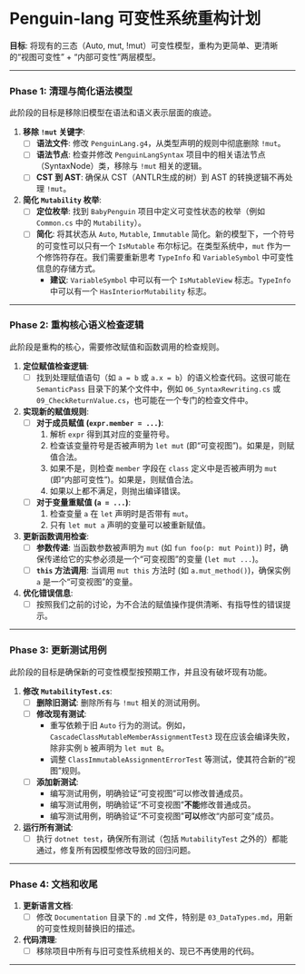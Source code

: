 # Penguin-lang 可变性系统重构计划

**目标**: 将现有的三态（Auto, mut, !mut）可变性模型，重构为更简单、更清晰的“视图可变性” + “内部可变性”两层模型。

---

### Phase 1: 清理与简化语法模型

此阶段的目标是移除旧模型在语法和语义表示层面的痕迹。

1.  **移除 `!mut` 关键字**:
    *   [ ] **语法文件**: 修改 `PenguinLang.g4`，从类型声明的规则中彻底删除 `!mut`。
    *   [ ] **语法节点**: 检查并修改 `PenguinLangSyntax` 项目中的相关语法节点（SyntaxNode）类，移除与 `!mut` 相关的逻辑。
    *   [ ] **CST 到 AST**: 确保从 CST（ANTLR生成的树）到 AST 的转换逻辑不再处理 `!mut`。

2.  **简化 `Mutability` 枚举**:
    *   [ ] **定位枚举**: 找到 `BabyPenguin` 项目中定义可变性状态的枚举（例如 `Common.cs` 中的 `Mutability`）。
    *   [ ] **简化**: 将其状态从 `Auto`, `Mutable`, `Immutable` 简化。新的模型下，一个符号的可变性可以只有一个 `IsMutable` 布尔标记。在类型系统中，`mut` 作为一个修饰符存在。我们需要重新思考 `TypeInfo` 和 `VariableSymbol` 中可变性信息的存储方式。
        *   **建议**: `VariableSymbol` 中可以有一个 `IsMutableView` 标志。`TypeInfo` 中可以有一个 `HasInteriorMutability` 标志。

---

### Phase 2: 重构核心语义检查逻辑

此阶段是重构的核心，需要修改赋值和函数调用的检查规则。

1.  **定位赋值检查逻辑**:
    *   [ ] 找到处理赋值语句（如 `a = b` 或 `a.x = b`）的语义检查代码。这很可能在 `SemanticPass` 目录下的某个文件中，例如 `06_SyntaxRewriting.cs` 或 `09_CheckReturnValue.cs`，也可能在一个专门的检查文件中。

2.  **实现新的赋值规则**:
    *   [ ] **对于成员赋值 (`expr.member = ...`)**:
        1.  解析 `expr` 得到其对应的变量符号。
        2.  检查该变量符号是否被声明为 `let mut` (即“可变视图”)。如果是，则赋值合法。
        3.  如果不是，则检查 `member` 字段在 `class` 定义中是否被声明为 `mut` (即“内部可变性”)。如果是，则赋值合法。
        4.  如果以上都不满足，则抛出编译错误。
    *   [ ] **对于变量重赋值 (`a = ...`)**:
        1.  检查变量 `a` 在 `let` 声明时是否带有 `mut`。
        2.  只有 `let mut a` 声明的变量可以被重新赋值。

3.  **更新函数调用检查**:
    *   [ ] **参数传递**: 当函数参数被声明为 `mut` (如 `fun foo(p: mut Point)`) 时，确保传递给它的实参必须是一个“可变视图”的变量 (`let mut ...`)。
    *   [ ] **`this` 方法调用**: 当调用 `mut this` 方法时 (如 `a.mut_method()`)，确保实例 `a` 是一个“可变视图”的变量。

4.  **优化错误信息**:
    *   [ ] 按照我们之前的讨论，为不合法的赋值操作提供清晰、有指导性的错误提示。

---

### Phase 3: 更新测试用例

此阶段的目标是确保新的可变性模型按预期工作，并且没有破坏现有功能。

1.  **修改 `MutabilityTest.cs`**:
    *   [ ] **删除旧测试**: 删除所有与 `!mut` 相关的测试用例。
    *   [ ] **修改现有测试**:
        *   重写依赖于旧 `Auto` 行为的测试。例如，`CascadeClassMutableMemberAssignmentTest3` 现在应该会编译失败，除非实例 `b` 被声明为 `let mut B`。
        *   调整 `ClassImmutableAssignmentErrorTest` 等测试，使其符合新的“视图”规则。
    *   [ ] **添加新测试**:
        *   编写测试用例，明确验证“可变视图”可以修改普通成员。
        *   编写测试用例，明确验证“不可变视图”**不能**修改普通成员。
        *   编写测试用例，明确验证“不可变视图”**可以**修改“内部可变”成员。

2.  **运行所有测试**:
    *   [ ] 执行 `dotnet test`，确保所有测试（包括 `MutabilityTest` 之外的）都能通过，修复所有因模型修改导致的回归问题。

---

### Phase 4: 文档和收尾

1.  **更新语言文档**:
    *   [ ] 修改 `Documentation` 目录下的 `.md` 文件，特别是 `03_DataTypes.md`，用新的可变性规则替换旧的描述。
2.  **代码清理**:
    *   [ ] 移除项目中所有与旧可变性系统相关的、现已不再使用的代码。

---
